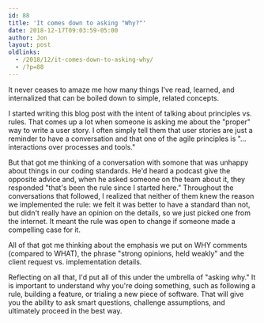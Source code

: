 ```yaml
---
id: 88
title: 'It comes down to asking "Why?"'
date: 2018-12-17T09:03:59-05:00
author: Jon
layout: post
oldlinks:
  - /2018/12/it-comes-down-to-asking-why/
  - /?p=88
---
```


It never ceases to amaze me how many things I've read, learned, and internalized that can be boiled down to simple, related concepts.

I started writing this blog post with the intent of talking about principles vs. rules. That comes up a lot when someone is asking me about the "proper" way to write a user story. I often simply tell them that user stories are just a reminder to have a conversation and that one of the agile principles is "&#8230;interactions over processes and tools."

But that got me thinking of a conversation with somone that was unhappy about things in our coding standards. He'd heard a podcast give the opposite advice and, when he asked someone on the team about it, they responded "that's been the rule since I started here." Throughout the conversations that followed, I realized that neither of them knew the reason we implemented the rule: we felt it was better to have a standard than not, but didn't really have an opinion on the details, so we just picked one from the internet. It meant the rule was open to change if someone made a compelling case for it.

All of that got me thinking about the emphasis we put on WHY comments (compared to WHAT), the phrase "strong opinions, held weakly" and the client request vs. implementation details.

Reflecting on all that, I'd put all of this under the umbrella of "asking why." It is important to understand why you're doing something, such as following a rule, building a feature, or trialing a new piece of software. That will give you the ability to ask smart questions, challenge assumptions, and ultimately proceed in the best way.
